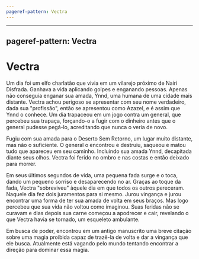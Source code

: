 ```yaml
---
pageref-pattern: Vectra
---
```

---
pageref-pattern: Vectra
---
# Vectra

Um dia foi um elfo charlatão que vivia em um vilarejo próximo de Nairi Disfrada. Ganhava a vida aplicando golpes e enganando pessoas. Apenas não conseguia enganar sua amada, Ynnd, uma humana de uma cidade mais distante. Vectra achou perigoso se apresentar com seu nome verdadeiro, dada sua "profissão", então se apresentou como Azazel, e é assim que Ynnd o conhece. Um dia trapaceou em um jogo contra um general, que percebeu sua trapaça, forçando-o a fugir com o dinheiro antes que o general pudesse pegá-lo, acreditando que nunca o veria de novo.

Fugiu com sua amada para o Deserto Sem Retorno, um lugar muito distante, mas não o suficiente. O general o encontrou e destruiu, saqueou e matou tudo que apareceu em seu caminho. Incluindo sua amada Ynnd, decapitada diante seus olhos. Vectra foi ferido no ombro e nas costas e então deixado para morrer.

Em seus últimos segundos de vida, uma pequena fada surge e o toca, dando um pequeno sorriso e desaparecendo no ar. Graças ao toque da fada, Vectra "sobreviveu" àquele dia em que todos os outros pereceram. Naquele dia fez dois juramentos para si mesmo. Jurou vingança e jurou encontrar uma forma de ter sua amada de volta em seus braços. Mas logo percebeu que sua vida não voltou como imaginou. Suas feridas não se curavam e dias depois sua carne começou a apodrecer e cair, revelando o que Vectra havia se tornado, um esqueleto ambulante.

Em busca de poder, encontrou em um antigo manuscrito uma breve citação sobre uma magia proibida capaz de trazê-la de volta e dar a vingança que ele busca. Atualmente está vagando pelo mundo tentando encontrar a direção para dominar essa magia.
